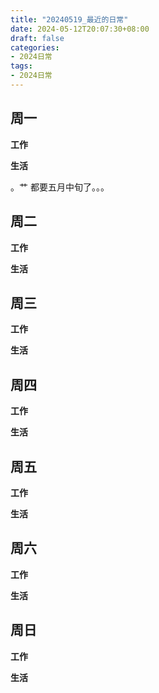 ```yaml
---
title: "20240519_最近的日常"
date: 2024-05-12T20:07:30+08:00
draft: false
categories:
- 2024日常
tags:
- 2024日常
---
```



## 周一

**工作**



**生活**

。艹  都要五月中旬了。。。

## 周二

**工作**



**生活**


## 周三


**工作**



**生活**


## 周四


**工作**



**生活**


## 周五


**工作**



**生活**


## 周六


**工作**



**生活**


## 周日


**工作**



**生活**



